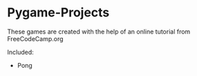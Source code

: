 # Pygame-Projects

These games are created with the help of an online tutorial from FreeCodeCamp.org

Included:
- Pong
